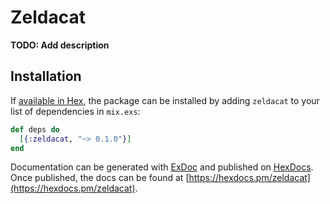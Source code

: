 # Zeldacat

**TODO: Add description**

## Installation

If [available in Hex](https://hex.pm/docs/publish), the package can be installed
by adding `zeldacat` to your list of dependencies in `mix.exs`:

```elixir
def deps do
  [{:zeldacat, "~> 0.1.0"}]
end
```

Documentation can be generated with [ExDoc](https://github.com/elixir-lang/ex_doc)
and published on [HexDocs](https://hexdocs.pm). Once published, the docs can
be found at [https://hexdocs.pm/zeldacat](https://hexdocs.pm/zeldacat).

